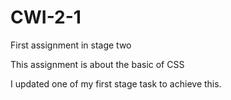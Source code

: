 # CWI-2-1
First assignment in stage two

This assignment is about the basic of CSS

I updated one of my first stage task to achieve this.
